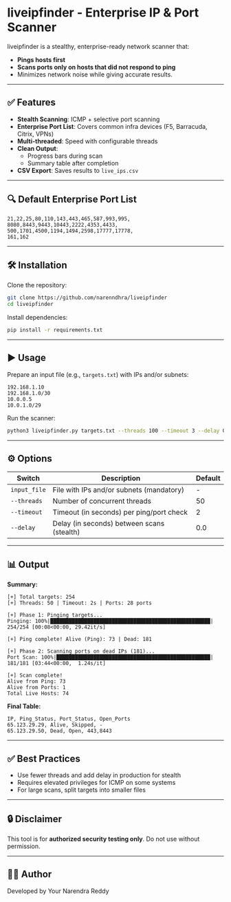 # liveipfinder - Enterprise IP & Port Scanner

liveipfinder is a stealthy, enterprise-ready network scanner that:
- **Pings hosts first**
- **Scans ports only on hosts that did not respond to ping**
- Minimizes network noise while giving accurate results.

---

## ✅ Features
- **Stealth Scanning**: ICMP + selective port scanning
- **Enterprise Port List**: Covers common infra devices (F5, Barracuda, Citrix, VPNs)
- **Multi-threaded**: Speed with configurable threads
- **Clean Output**:
  - Progress bars during scan
  - Summary table after completion
- **CSV Export**: Saves results to `live_ips.csv`

---

## 🔍 Default Enterprise Port List
```
21,22,25,80,110,143,443,465,587,993,995,
8080,8443,9443,10443,2222,4353,4433,
500,1701,4500,1194,1494,2598,17777,17778,
161,162
```

---

## 🛠 Installation
Clone the repository:
```bash
git clone https://github.com/narenndhra/liveipfinder
cd liveipfinder
```

Install dependencies:
```bash
pip install -r requirements.txt
```

---

## ▶️ Usage
Prepare an input file (e.g., `targets.txt`) with IPs and/or subnets:
```
192.168.1.10
192.168.1.0/30
10.0.0.5
10.0.1.0/29
```

Run the scanner:
```bash
python3 liveipfinder.py targets.txt --threads 100 --timeout 3 --delay 0.5
```

---

## ⚙️ Options
| Switch        | Description                                    | Default |
|--------------|-----------------------------------------------|---------|
| `input_file` | File with IPs and/or subnets (mandatory)      |   -     |
| `--threads`  | Number of concurrent threads                 |   50    |
| `--timeout`  | Timeout (in seconds) per ping/port check     |   2     |
| `--delay`    | Delay (in seconds) between scans (stealth)   |   0.0   |

---

## 📊 Output
**Summary:**
```
[+] Total targets: 254
[+] Threads: 50 | Timeout: 2s | Ports: 28 ports

[+] Phase 1: Pinging targets...
Pinging: 100%|████████████████████████████████████████████████████| 254/254 [00:08<00:00, 29.42it/s]

[+] Ping complete! Alive (Ping): 73 | Dead: 181

[+] Phase 2: Scanning ports on dead IPs (181)...
Port Scan: 100%|██████████████████████████████████████████████████| 181/181 [03:44<00:00,  1.24s/it]

[+] Scan complete!
Alive from Ping: 73
Alive from Ports: 1
Total Live Hosts: 74
```

**Final Table:**
```
IP, Ping_Status, Port_Status, Open_Ports
65.123.29.29, Alive, Skipped, -
65.123.29.50, Dead, Open, 443,8443
```

---

## ✅ Best Practices
- Use fewer threads and add delay in production for stealth
- Requires elevated privileges for ICMP on some systems
- For large scans, split targets into smaller files

---

## 🔒 Disclaimer
This tool is for **authorized security testing only**. Do not use without permission.

---

## 👨‍💻 Author
Developed by Your Narendra Reddy
